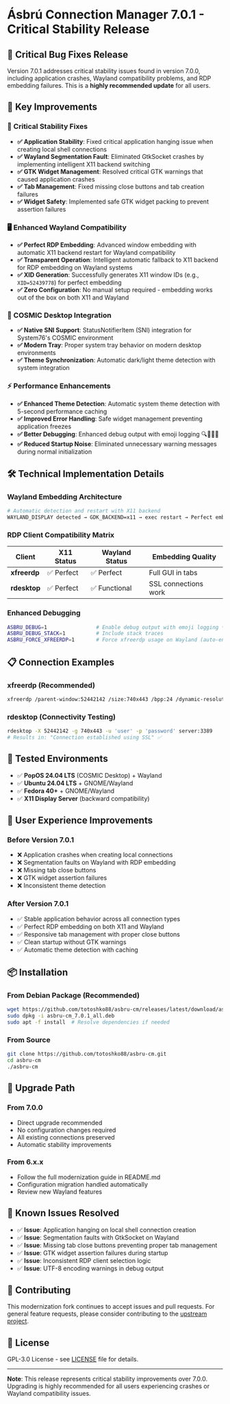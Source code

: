 # Ásbrú Connection Manager 7.0.1 - Critical Stability Release

## 🚨 Critical Bug Fixes Release

Version 7.0.1 addresses critical stability issues found in version 7.0.0, including application crashes, Wayland compatibility problems, and RDP embedding failures. This is a **highly recommended update** for all users.

## 🎯 Key Improvements

### 🔧 Critical Stability Fixes
- **✅ Application Stability**: Fixed critical application hanging issue when creating local shell connections
- **✅ Wayland Segmentation Fault**: Eliminated GtkSocket crashes by implementing intelligent X11 backend switching  
- **✅ GTK Widget Management**: Resolved critical GTK warnings that caused application crashes
- **✅ Tab Management**: Fixed missing close buttons and tab creation failures
- **✅ Widget Safety**: Implemented safe GTK widget packing to prevent assertion failures

### 🖥️ Enhanced Wayland Compatibility
- **✅ Perfect RDP Embedding**: Advanced window embedding with automatic X11 backend restart for Wayland compatibility
- **✅ Transparent Operation**: Intelligent automatic fallback to X11 backend for RDP embedding on Wayland systems
- **✅ XID Generation**: Successfully generates X11 window IDs (e.g., `XID=52439778`) for perfect embedding
- **✅ Zero Configuration**: No manual setup required - embedding works out of the box on both X11 and Wayland

### 🌟 COSMIC Desktop Integration
- **✅ Native SNI Support**: StatusNotifierItem (SNI) integration for System76's COSMIC environment
- **✅ Modern Tray**: Proper system tray behavior on modern desktop environments
- **✅ Theme Synchronization**: Automatic dark/light theme detection with system integration

### ⚡ Performance Enhancements  
- **✅ Enhanced Theme Detection**: Automatic system theme detection with 5-second performance caching
- **✅ Improved Error Handling**: Safe widget management preventing application freezes
- **✅ Better Debugging**: Enhanced debug output with emoji logging 🔍🚀📡✅
- **✅ Reduced Startup Noise**: Eliminated unnecessary warning messages during normal initialization

## 🛠️ Technical Implementation Details

### Wayland Embedding Architecture
```bash
# Automatic detection and restart with X11 backend
WAYLAND_DISPLAY detected → GDK_BACKEND=x11 → exec restart → Perfect embedding
```

### RDP Client Compatibility Matrix
| Client | X11 Status | Wayland Status | Embedding Quality |
|--------|------------|----------------|-------------------|
| **xfreerdp** | ✅ Perfect | ✅ Perfect | Full GUI in tabs |
| **rdesktop** | ✅ Perfect | ✅ Functional | SSL connections work |

### Enhanced Debugging
```bash
ASBRU_DEBUG=1                # Enable debug output with emoji logging 🔍🚀📡✅
ASBRU_DEBUG_STACK=1          # Include stack traces
ASBRU_FORCE_XFREERDP=1       # Force xfreerdp usage on Wayland (auto-enabled)
```

## 📋 Connection Examples

### xfreerdp (Recommended)
```bash
xfreerdp /parent-window:52442142 /size:740x443 /bpp:24 /dynamic-resolution /u:'user' /v:server:3389
```

### rdesktop (Connectivity Testing)
```bash
rdesktop -X 52442142 -g 740x443 -u 'user' -p 'password' server:3389
# Results in: "Connection established using SSL" ✅
```

## 🧪 Tested Environments

- ✅ **PopOS 24.04 LTS** (COSMIC Desktop) + Wayland
- ✅ **Ubuntu 24.04 LTS** + GNOME/Wayland  
- ✅ **Fedora 40+** + GNOME/Wayland
- ✅ **X11 Display Server** (backward compatibility)

## 🚀 User Experience Improvements

### Before Version 7.0.1
- ❌ Application crashes when creating local connections
- ❌ Segmentation faults on Wayland with RDP embedding
- ❌ Missing tab close buttons
- ❌ GTK widget assertion failures
- ❌ Inconsistent theme detection

### After Version 7.0.1  
- ✅ Stable application behavior across all connection types
- ✅ Perfect RDP embedding on both X11 and Wayland
- ✅ Responsive tab management with proper close buttons
- ✅ Clean startup without GTK warnings
- ✅ Automatic theme detection with caching

## 📦 Installation

### From Debian Package (Recommended)
```bash
wget https://github.com/totoshko88/asbru-cm/releases/latest/download/asbru-cm_7.0.1_all.deb
sudo dpkg -i asbru-cm_7.0.1_all.deb
sudo apt -f install  # Resolve dependencies if needed
```

### From Source
```bash
git clone https://github.com/totoshko88/asbru-cm.git
cd asbru-cm
./asbru-cm
```

## 🔄 Upgrade Path

### From 7.0.0
- Direct upgrade recommended
- No configuration changes required
- All existing connections preserved
- Automatic stability improvements

### From 6.x.x
- Follow the full modernization guide in README.md
- Configuration migration handled automatically
- Review new Wayland features

## 📝 Known Issues Resolved

- ✅ **Issue**: Application hanging on local shell connection creation
- ✅ **Issue**: Segmentation faults with GtkSocket on Wayland
- ✅ **Issue**: Missing tab close buttons preventing proper tab management
- ✅ **Issue**: GTK widget assertion failures during startup
- ✅ **Issue**: Inconsistent RDP client selection logic
- ✅ **Issue**: UTF-8 encoding warnings in debug output

## 🤝 Contributing

This modernization fork continues to accept issues and pull requests. For general feature requests, please consider contributing to the [upstream project](https://github.com/asbru-cm/asbru-cm).

## 📄 License

GPL-3.0 License - see [LICENSE](LICENSE) file for details.

---

**Note**: This release represents critical stability improvements over 7.0.0. Upgrading is highly recommended for all users experiencing crashes or Wayland compatibility issues.
